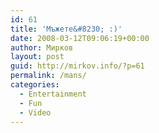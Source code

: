 ```yaml
---
id: 61
title: 'Мъжете&#8230; :)'
date: 2008-03-12T09:06:19+00:00
author: Мирков
layout: post
guid: http://mirkov.info/?p=61
permalink: /mans/
categories:
  - Entertainment
  - Fun
  - Video
---
```

